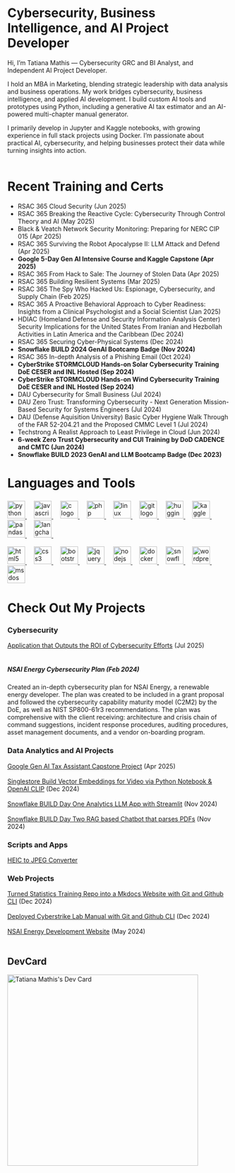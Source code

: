 # Cybersecurity, Business Intelligence, and AI Project Developer
Hi, I’m Tatiana Mathis — Cybersecurity GRC and BI Analyst, and Independent AI Project Developer.

I hold an MBA in Marketing, blending strategic leadership with data analysis and business operations. My work bridges cybersecurity, business intelligence, and applied AI development. I build custom AI tools and prototypes using Python, including a generative AI tax estimator and an AI-powered multi-chapter manual generator.

I primarily develop in Jupyter and Kaggle notebooks, with growing experience in full stack projects using Docker. I’m passionate about practical AI, cybersecurity, and helping businesses protect their data while turning insights into action. <br></br>

# Recent Training and Certs

* RSAC 365 Cloud Security (Jun 2025)
* RSAC 365 Breaking the Reactive Cycle: Cybersecurity Through Control Theory and AI (May 2025)
* Black & Veatch Network Security Monitoring: Preparing for NERC CIP 015  (Apr 2025)
* RSAC 365 Surviving the Robot Apocalypse II: LLM Attack and Defend (Apr 2025)
* **Google 5-Day Gen AI Intensive Course and Kaggle Capstone (Apr 2025)**
* RSAC 365 From Hack to Sale: The Journey of Stolen Data (Apr 2025)
* RSAC 365 Building Resilient Systems (Mar 2025)
* RSAC 365 The Spy Who Hacked Us: Espionage, Cybersecurity, and Supply Chain (Feb 2025)
* RSAC 365 A Proactive Behavioral Approach to Cyber Readiness: Insights from a Clinical Psychologist and a Social Scientist (Jan 2025)
* HDIAC (Homeland Defense and Security Information Analysis Center) Security Implications for the United States From Iranian and Hezbollah Activities in Latin America and the Caribbean (Dec 2024)
* RSAC 365 Securing Cyber-Physical Systems (Dec 2024)
* **Snowflake BUILD 2024 GenAI Bootcamp Badge (Nov 2024)**
* RSAC 365 In-depth Analysis of a Phishing Email (Oct 2024)
* **CyberStrike STORMCLOUD Hands-on Solar Cybersecurity Training DoE CESER and INL Hosted (Sep 2024)**
* **CyberStrike STORMCLOUD Hands-on Wind Cybersecurity Training DoE CESER and INL Hosted (Sep 2024)**
* DAU Cybersecurity for Small Business (Jul 2024)
* DAU Zero Trust: Transforming Cybersecurity - Next Generation Mission-Based Security for Systems Engineers (Jul 2024)
* DAU (Defense Aquisition University) Basic Cyber Hygiene Walk Through of the FAR 52-204.21 and the Proposed CMMC Level 1 (Jul 2024)
* Techstrong A Realist Approach to Least Privilege in Cloud (Jun 2024)
* **6-week Zero Trust Cybersecurity and CUI Training by DoD CADENCE and CMTC (Jun 2024)**
* **Snowflake BUILD 2023 GenAI and LLM Bootcamp Badge (Dec 2023)**

###

<h1 align="left">Languages and Tools</h2>

###

<div align="left">
  <a href="https://www.python.org" target="_blank" rel="noreferrer"><img src="https://cdn.jsdelivr.net/gh/devicons/devicon/icons/python/python-original.svg" height="40" alt="python logo"  />
  <img width="12" /></a>
  <a href="https://developer.mozilla.org/en-US/docs/Web/JavaScript" target="_blank" rel="noreferrer"><img src="https://cdn.jsdelivr.net/gh/devicons/devicon/icons/javascript/javascript-original.svg" height="40" alt="javascript logo"  />
  <img width="12" /></a>
  <a href="https://www.cprogramming.com/" target="_blank" rel="noreferrer"><img src="https://cdn.worldvectorlogo.com/logos/c-1.svg" height="40" alt="c logo"  />
  <img width="12" /></a>
  <a href="https://www.php.net" target="_blank" rel="noreferrer"><img src="https://cdn.jsdelivr.net/gh/devicons/devicon/icons/php/php-original.svg" height="40" alt="php logo"  />
  <img width="12" /></a>
  <a href="https://www.linux.org/" target="_blank" rel="noreferrer"><img src="https://cdn.jsdelivr.net/gh/devicons/devicon/icons/linux/linux-original.svg" height="40" alt="linux logo"  />
  <img width="12" /></a>
  <a href="https://git-scm.com/" target="_blank" rel="noreferrer"><img src="https://cdn.jsdelivr.net/gh/devicons/devicon/icons/git/git-original.svg" height="40" alt="git logo"  />
  <img width="12" /></a>
  <a href="https://huggingface.co/docs" target="_blank" rel="noreferrer"><img src="https://cdn.brandfetch.io/idGqKHD5xE/theme/dark/symbol.svg?c=1bxid64Mup7aczewSAYMX&t=1668516030712" height="40" alt="huggingface logo" />
  <img width="12" /></a>
  <a href="https://www.kaggle.com/docs" target="_blank" rel="noreferrer"><img src="https://cdn.jsdelivr.net/gh/devicons/devicon/icons/kaggle/kaggle-original.svg" height="40" alt="kaggle logo"  />
  <img width="12" /></a>
  <a href="https://pandas.pydata.org/" target="_blank" rel="noreferrer"><img src="https://cdn.jsdelivr.net/gh/devicons/devicon/icons/pandas/pandas-original.svg" height="40" alt="pandas logo"  />
  <img width="12" /></a>
  <a href="https://www.langchain.com/" target="_blank" rel="noreferrer"><img src="https://miro.medium.com/v2/resize:fit:1400/1*45ASSHV6mTi3AOvh_K3HOg.png" height="40" alt="langchain logo" />
  <img width="12" /></a>
<br></br>
  <a href="https://html.spec.whatwg.org/multipage/" target="_blank" rel="noreferrer"><img src="https://cdn.jsdelivr.net/gh/devicons/devicon/icons/html5/html5-original.svg" height="40" alt="html5 logo"  />
  <img width="12" /></a>
  <a href="https://www.w3schools.com/css/" target="_blank" rel="noreferrer"><img src="https://cdn.jsdelivr.net/gh/devicons/devicon/icons/css3/css3-original.svg" height="40" alt="css3 logo"  />
  <img width="12" /></a>
  <a href="https://getbootstrap.com" target="_blank" rel="noreferrer"><img src="https://cdn.jsdelivr.net/gh/devicons/devicon/icons/bootstrap/bootstrap-original.svg" height="40" alt="bootstrap logo"  />
  <img width="12" /></a>
  <a href="https://jquery.com/" target="_blank" rel="noreferrer"><img src="https://cdn.jsdelivr.net/gh/devicons/devicon/icons/jquery/jquery-original.svg" height="40" alt="jquery logo"  />
  <img width="12" /></a>
  <a href="https://nodejs.org" target="_blank" rel="noreferrer"><img src="https://cdn.jsdelivr.net/gh/devicons/devicon/icons/nodejs/nodejs-original.svg" height="40" alt="nodejs logo"  />
  <img width="12" /></a>
  <a href="https://www.docker.com/" target="_blank" rel="noreferrer"><img src="https://cdn.jsdelivr.net/gh/devicons/devicon/icons/docker/docker-original.svg" height="40" alt="docker logo"  />
  <img width="12" /></a>
  <a href="https://docs.snowflake.com/?_fsi=X5sf3F1j" target="_blank" rel="noreferrer"><img src="https://cdn.brandfetch.io/idJz-fGD_q/theme/dark/symbol.svg?c=1bxid64Mup7aczewSAYMX&t=1668517499361" height="40" alt="snowflake logo" />
  <img width="12" /></a>
  <a href="https://wordpress.org/download/" target="_blank" rel="noreferrer"><img src="https://cdn.worldvectorlogo.com/logos/wordpress-icon-1.svg" height="40" alt="wordpress logo"  />
  <img width="12" /></a>
  <a href="https://winworldpc.com/product/ms-dos/622" target="_blank" rel="noreferrer"><img src="https://cdn.jsdelivr.net/gh/devicons/devicon/icons/msdos/msdos-original.svg" height="40" alt="msdos logo"  /></a>
</div>

###

# Check Out My Projects
### Cybersecurity
[Application that Outputs the ROI of Cybersecurity Efforts](https://github.com/mindfultatiana/CybersecurityROI) (Jul 2025) <br></br>
##### NSAI Energy Cybersecurity Plan (Feb 2024)
Created an in-depth cybersecurity plan for NSAI Energy, a renewable energy developer. The plan was created to be included in a grant proposal and followed the cybersecurity capability maturity model (C2M2) by the DoE, as well as NIST SP800-61r3 recommendations. The plan was comprehensive with the client receiving: architecture and crisis chain of command suggestions, incident response procedures, auditing procedures, asset management documents, and a vendor on-boarding program. 

### Data Analytics and AI Projects
[Google Gen AI Tax Assistant Capstone Project](https://github.com/mindfultatiana/GenAITaxAssistant) (Apr 2025) <br></br>
[Singlestore Build Vector Embeddings for Video via Python Notebook & OpenAI CLIP](https://github.com/mindfultatiana/Vector-Embeddings-for-Video) (Dec 2024) <br></br>
[Snowflake BUILD Day One Analytics LLM App with Streamlit](https://github.com/mindfultatiana/AnalystLLM) (Nov 2024) <br></br>
[Snowflake BUILD Day Two RAG based Chatbot that parses PDFs](https://github.com/mindfultatiana/RAG_CortexApp) (Nov 2024)

### Scripts and Apps
[HEIC to JPEG Converter](https://github.com/mindfultatiana/HEICtoJPEG)

### Web Projects
[Turned Statistics Training Repo into a Mkdocs Website with Git and Github CLI](https://mindfultatiana.github.io/NoBSstats/) (Dec 2024) <br></br>
[Deployed Cyberstrike Lab Manual with Git and Github CLI](https://mindfultatiana.github.io/cyberstrike_stormcloud/) (Dec 2024) <br></br>
[NSAI Energy Development Website](https://nsaienergydevelopment.com/) (May 2024) <br></br>

## DevCard
<a href="https://app.daily.dev/mindfultatiana"><img src="https://api.daily.dev/devcards/v2/4Ip0Wign9iPYa1xMGoscF.png?r=t7a&type=wide" width="432" alt="Tatiana Mathis's Dev Card"/></a>
